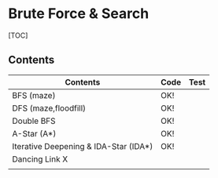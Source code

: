 # Brute Force & Search



[TOC]

## Contents

| Contents                              | Code | Test |
| ------------------------------------- | ---- | ---- |
| BFS (maze)                            | OK!  |      |
| DFS (maze,floodfill)                  | OK!  |      |
| Double BFS                            | OK!  |      |
| A-Star (A*)                           | OK!  |      |
| Iterative Deepening & IDA-Star (IDA*) | OK!  |      |
| Dancing Link X                        |      |      |
|                                       |      |      |

